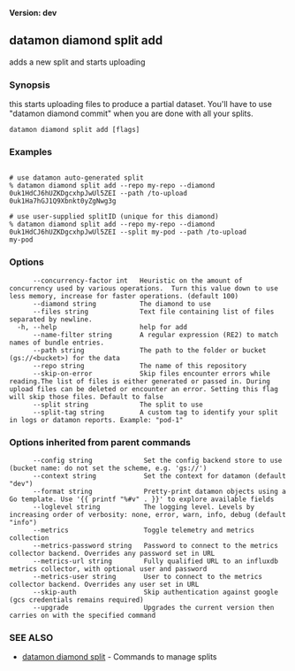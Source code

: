 **Version: dev**

## datamon diamond split add

adds a new split and starts uploading

### Synopsis

this starts uploading files to produce a partial dataset.
You'll have to use "datamon diamond commit" when you are done with all your splits.

```
datamon diamond split add [flags]
```

### Examples

```

# use datamon auto-generated split
% datamon diamond split add --repo my-repo --diamond 0uk1HdCJ6hUZKDgcxhpJwUl5ZEI --path /to-upload
0uk1Ha7hGJ1Q9Xbnkt0yZgNwg3g

# use user-supplied splitID (unique for this diamond)
% datamon diamond split add --repo my-repo --diamond 0uk1HdCJ6hUZKDgcxhpJwUl5ZEI --split my-pod --path /to-upload
my-pod

```

### Options

```
      --concurrency-factor int   Heuristic on the amount of concurrency used by various operations.  Turn this value down to use less memory, increase for faster operations. (default 100)
      --diamond string           The diamond to use
      --files string             Text file containing list of files separated by newline.
  -h, --help                     help for add
      --name-filter string       A regular expression (RE2) to match names of bundle entries.
      --path string              The path to the folder or bucket (gs://<bucket>) for the data
      --repo string              The name of this repository
      --skip-on-error            Skip files encounter errors while reading.The list of files is either generated or passed in. During upload files can be deleted or encounter an error. Setting this flag will skip those files. Default to false
      --split string             The split to use
      --split-tag string         A custom tag to identify your split in logs or datamon reports. Example: "pod-1"
```

### Options inherited from parent commands

```
      --config string             Set the config backend store to use (bucket name: do not set the scheme, e.g. 'gs://')
      --context string            Set the context for datamon (default "dev")
      --format string             Pretty-print datamon objects using a Go template. Use '{{ printf "%#v" . }}' to explore available fields
      --loglevel string           The logging level. Levels by increasing order of verbosity: none, error, warn, info, debug (default "info")
      --metrics                   Toggle telemetry and metrics collection
      --metrics-password string   Password to connect to the metrics collector backend. Overrides any password set in URL
      --metrics-url string        Fully qualified URL to an influxdb metrics collector, with optional user and password
      --metrics-user string       User to connect to the metrics collector backend. Overrides any user set in URL
      --skip-auth                 Skip authentication against google (gcs credentials remains required)
      --upgrade                   Upgrades the current version then carries on with the specified command
```

### SEE ALSO

* [datamon diamond split](datamon_diamond_split.md)	 - Commands to manage splits

